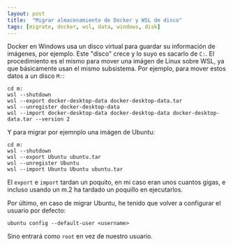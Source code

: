 ```yaml
---
layout: post
title:  "Migrar almacenamiento de Docker y WSL de disco"
tags: [migrate, docker, wsl, data, windows, disk]
---
```


Docker en Windows usa un disco virtual para guardar su información de imágenes, por ejemplo. Este "disco" crece y lo suyo es sacarlo de `C:`. El procedimiento es el mismo para mover una imágen de Linux sobre WSL, ya que básicamente usan el mismo subsistema. Por ejemplo, para mover estos datos a un disco `M:`:

```shell
cd m:
wsl --shutdown
wsl --export docker-desktop-data docker-desktop-data.tar
wsl --unregister docker-desktop-data
wsl --import docker-desktop-data docker-desktop-data docker-desktop-data.tar --version 2
```

Y para migrar por ejemnplo una imágen de Ubuntu:

```shell
cd m:
wsl --shutdown
wsl --export Ubuntu ubuntu.tar
wsl --unregister Ubuntu
wsl --import Ubuntu Ubuntu ubuntu.tar
```

El `export` e `import` tardan un poquito, en mi caso eran unos cuantos gigas, e incluso usando un m.2 ha tardado un poquillo en ejecutarlos.

Por último, en caso de migrar Ubuntu, he tenido que volver a configurar el usuario por defecto:

```shell
ubuntu config --default-user <username>
```

Sino entrará como `root` en vez de nuestro usuario.
